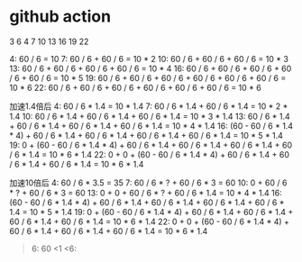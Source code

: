 # github action

3 6 
4   7   10   13   16   19    22

4: 60 / 6 = 10
7: 60 / 6 + 60 / 6 = 10 * 2
10: 60 / 6 + 60 / 6 + 60 / 6 = 10 * 3
13: 60 / 6 + 60 / 6 + 60 / 6 + 60 / 6 = 10 * 4
16: 60 / 6 + 60 / 6 + 60 / 6 + 60 / 6 + 60 / 6 = 10 * 5
19: 60 / 6 + 60 / 6 + 60 / 6 + 60 / 6 + 60 / 6 + 60 / 6 = 10 * 6
22: 60 / 6 + 60 / 6 + 60 / 6 + 60 / 6 + 60 / 6 + 60 / 6 = 10 * 6

加速1.4倍后
4: 60 / 6 * 1.4 = 10 * 1.4
7: 60 / 6 * 1.4 + 60 / 6 * 1.4 = 10 * 2 * 1.4
10: 60 / 6 * 1.4 + 60 / 6 * 1.4 + 60 / 6 * 1.4  = 10 * 3 * 1.4
13: 60 / 6 * 1.4 + 60 / 6 * 1.4 + 60 / 6 * 1.4 + 60 / 6 * 1.4 = 10 * 4 * 1.4
16: (60 - 60 / 6 * 1.4 * 4)  + 60 / 6 * 1.4 + 60  / 6 * 1.4 + 60 / 6 * 1.4 + 60 / 6 * 1.4 = 10 * 5 * 1.4
19: 0 + (60 - 60 / 6 * 1.4 * 4) + 60 / 6 * 1.4 + 60 / 6 * 1.4 + 60 / 6 * 1.4 + 60 / 6 * 1.4 = 10 * 6 * 1.4
22: 0 + 0  + (60 - 60 / 6 * 1.4 * 4) + 60 / 6 * 1.4 + 60 / 6 * 1.4 + 60 / 6 * 1.4 = 10 * 6 * 1.4

加速10倍后
4: 60 / 6 * 3.5 = 35
7: 60 / 6 * ? + 60 / 6 * 3 = 60
10: 0 + 60 / 6 * ? + 60 / 6  * 3  = 60
13: 0 + 0 + 60 / 6  * ? + 60 / 6 * 1.4  = 10 * 4 * 1.4
16: (60 - 60 / 6 * 1.4 * 4)  + 60 / 6 * 1.4 + 60  / 6 * 1.4 + 60 / 6 * 1.4 + 60 / 6 * 1.4 = 10 * 5 * 1.4
19: 0 + (60 - 60 / 6 * 1.4 * 4) + 60 / 6 * 1.4 + 60 / 6 * 1.4 + 60 / 6 * 1.4 + 60 / 6 * 1.4 = 10 * 6 * 1.4
22: 0 + 0  + (60 - 60 / 6 * 1.4 * 4) + 60 / 6 * 1.4 + 60 / 6 * 1.4 + 60 / 6 * 1.4 = 10 * 6 * 1.4


>6: 60
<1 <6: 